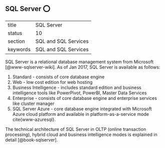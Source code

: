 ## SQL Server :o:


|          |                      |
| -------- | -------------------- |
| title    | SQL Server           | 
| status   | 10                   |
| section  | SQL and SQL Services |
| keywords | SQL and SQL Services |



SQL Server is a relational database management system from
Microsoft [@www-sqlserver-wiki].  As of Jan 2017, SQL Server is
available as follows:

1. Standard - consists of core database engine
2. Web - low cost edition for web hosting
3. Business Intelligence - includes standard edition and business
   intelligence tools like PowerPivot, PowerBI, Master Data Services
4. Enterprise - consists of core database engine and enterprise services
   like cluster manager
5. SQL Server Azure - core database engine
   integrated with Microsoft Azure cloud platform and available in
   platform-as-a-service mode cite{www-azuresql}.

The technical architecture of SQL Server in OLTP (online transaction
processing), hybrid cloud and business intelligence modes is explained
in detail [@book-sqlserver].





